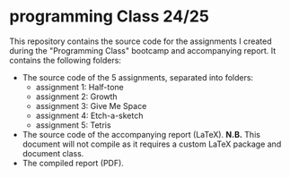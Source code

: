 # programming Class 24/25
This repository contains the source code for the assignments I created during the "Programming Class" bootcamp and accompanying report. 
It contains the following folders:

- The source code of the 5 assignments, separated into folders:
    - assignment 1: Half-tone
    - assignment 2: Growth
    - assignment 3: Give Me Space
    - assignment 4: Etch-a-sketch
    - assignment 5: Tetris
- The source code of the accompanying report (LaTeX). **N.B.** This document will not compile as it requires a custom LaTeX package and document class.
- The compiled report (PDF).